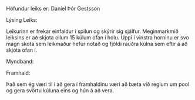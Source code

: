 Höfundur leiks er: Daníel Þór Gestsson

Lýsing Leiks:

Leikurinn er frekar einfaldur í spilun og skýrir sig sjálfur. Meginmarkmið leiksins er að skjota ollum 15 kúlum ofan í holu. Uppi í vinstra horninu er svo magn skota sem leikmaður hefur notað og fjöldi rauðra kúlna sem eftir á að skjóta ofan í.

Myndband:


Framhald:

Það sem ég væri til í að gera í framhaldinu væri að bæta við reglum um pool og gera svörtu kúluna eins og hún á að vera.
